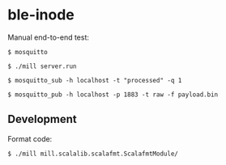 # ble-inode

Manual end-to-end test:

```
$ mosquitto
```

```
$ ./mill server.run
```

```
$ mosquitto_sub -h localhost -t "processed" -q 1
```

```
$ mosquitto_pub -h localhost -p 1883 -t raw -f payload.bin
```

## Development

Format code:

```
$ ./mill mill.scalalib.scalafmt.ScalafmtModule/
```
